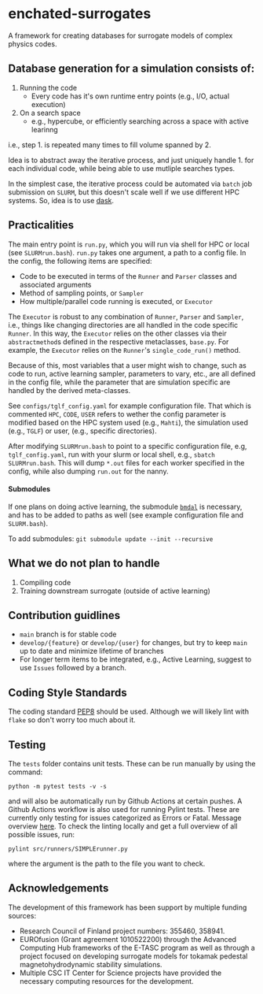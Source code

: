 # enchated-surrogates

A framework for creating databases for surrogate models of complex physics codes.

## Database generation for a simulation consists of: 

1. Running the code
    - Every code has it's own runtime entry points (e.g., I/O, actual execution)
2. On a search space
    - e.g., hypercube, or efficiently searching across a space with active learinng

i.e., step 1. is repeated many times to fill volume spanned by 2. 

Idea is to abstract away the iterative process, and just uniquely handle 1. for each individual code, while being able to use mutliple searches types. 

In the simplest case, the iterative process could be automated via `batch` job submission on `SLURM`, but this doesn't scale well if we use different HPC systems. So, idea is to use [dask](https://jobqueue.dask.org/en/latest/examples.html#slurm-deployments). 

## Practicalities

The main entry point is `run.py`, which you will run via shell for HPC or local (see `SLURMrun.bash`). `run.py` takes one argument, a path to a config file. In the config, the following items are specified: 

- Code to be executed in terms of the `Runner` and `Parser` classes and associated arguments 
- Method of sampling points, or `Sampler` 
- How multiple/parallel code running is executed, or `Executor`

The `Executor` is robust to any combination of `Runner`, `Parser` and `Sampler`, i.e., things like changing directories are all handled in the code specific `Runner`. In this way, the `Executor` relies on the other classes via their `abstractmethod`s defined in the respective metaclasses, `base.py`. For example, the `Executor` relies on the `Runner`'s `single_code_run()` method.  

Because of this, most variables that a user might wish to change, such as code to run, active learning sampler, parameters to vary, etc., are all defined in the config file, while the parameter that are simulation specific are handled by the derived meta-classes.  

See `configs/tglf_config.yaml` for example configuration file. That which is commented `HPC`, `CODE`, `USER` refers to wether the config parameter is modified based on the HPC system used (e.g., `Mahti`), the simulation used (e.g., `TGLF`) or user, (e.g., specific directories).

After modifying `SLURMrun.bash` to point to a specific configuration file, e.g, `tglf_config.yaml`, run with your slurm or local shell, e.g., `sbatch SLURMrun.bash`. This will dump `*.out` files for each worker specified in the config, while also dumping `run.out` for the nanny.  

#### Submodules 

If one plans on doing active learning, the submodule [`bmdal`](https://github.com/BlackHC/2302.08981/tree/main) is necessary, and has to be added to paths as well (see example configuration file and `SLURM.bash`). 

To add submodules: `git submodule update --init --recursive` 

## What we do not plan to handle

1. Compiling code
2. Training downstream surrogate (outside of active learning)

## Contribution guidlines

- `main` branch is for stable code
- `develop/{feature}` or `develop/{user}` for changes, but try to keep `main` up to date and minimize lifetime of branches
- For longer term items to be integrated, e.g., Active Learning, suggest to use `Issues` followed by a branch. 


## Coding Style Standards

The coding standard [PEP8](https://peps.python.org/pep-0008/) should be used. 
Although we will likely lint with `flake` so don't worry too much about it. 


## Testing

The `tests` folder contains unit tests. These can be run manually by using the command:

    python -m pytest tests -v -s

and will also be automatically run by Github Actions at certain pushes.
A Github Actions workflow is also used for running Pylint tests. These are currently only testing for issues categorized as Errors or Fatal. Message overview [here](https://pylint.pycqa.org/en/latest/user_guide/messages/messages_overview.html).
To check the linting locally and get a full overview of all possible issues, run:

    pylint src/runners/SIMPLErunner.py 

where the argument is the path to the file you want to check.

## Acknowledgements
The development of this framework has been support by multiple funding sources:
- Research Council of Finland project numbers: 355460, 358941.
- EUROfusion (Grant agreement 1010522200) through the Advanced Computing Hub frameworks of the E-TASC program as well as through a project focused on developing surrogate models for tokamak pedestal magnetohydrodynamic stability simulations.
- Multiple CSC IT Center for Science projects have provided the necessary computing resources for the development. 
